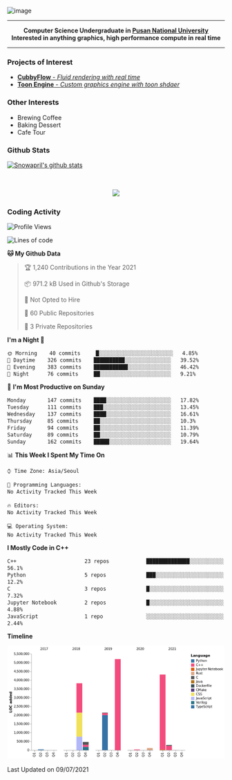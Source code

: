 ![image](https://user-images.githubusercontent.com/24654975/122706556-2ce28400-d293-11eb-86ee-22b9ba640f2b.png)


---

<p align="center">
  <strong>
    Computer Science Undergraduate in <a href="https://pusan.ac.kr/">Pusan National University</a>
    <br>
    Interested in anything graphics, high performance compute in real time
  </strong>
</p>

---

### Projects of Interest

* [**CubbyFlow** - *Fluid rendering with real time*](https://github.com/utilforever/CubbyFlow)
* [**Toon Engine** - *Custom graphics engine with toon shdaer*](https://github.com/Snowapril/ToonEngine)

### Other Interests

* Brewing Coffee
* Baking Dessert 
* Cafe Tour

### Github Stats
 
[![Snowapril's github stats](https://github-readme-stats.vercel.app/api?username=Snowapril&hide_title=true&hide_border=true&show_icons=true&include_all_commits=true&count_private=true)](https://github.com/Snowapril)

<p align="center">
    <br><br>
    <a href="https://snowapril.github.io"><img src="https://img.shields.io/badge/website-snowapril.github.io-red?style=for-the-badge"></a>
</p>

### Coding Activity

<!--START_SECTION:waka-->
![Profile Views](http://img.shields.io/badge/Profile%20Views-32-blue)

![Lines of code](https://img.shields.io/badge/From%20Hello%20World%20I%27ve%20Written-16.4%20million%20lines%20of%20code-blue)

**🐱 My Github Data** 

> 🏆 1,240 Contributions in the Year 2021
 > 
> 📦 971.2 kB Used in Github's Storage 
 > 
> 🚫 Not Opted to Hire
 > 
> 📜 60 Public Repositories 
 > 
> 🔑 3 Private Repositories  
 > 
**I'm a Night 🦉** 

```text
🌞 Morning    40 commits     █░░░░░░░░░░░░░░░░░░░░░░░░   4.85% 
🌆 Daytime    326 commits    ██████████░░░░░░░░░░░░░░░   39.52% 
🌃 Evening    383 commits    ███████████░░░░░░░░░░░░░░   46.42% 
🌙 Night      76 commits     ██░░░░░░░░░░░░░░░░░░░░░░░   9.21%

```
📅 **I'm Most Productive on Sunday** 

```text
Monday       147 commits    ████░░░░░░░░░░░░░░░░░░░░░   17.82% 
Tuesday      111 commits    ███░░░░░░░░░░░░░░░░░░░░░░   13.45% 
Wednesday    137 commits    ████░░░░░░░░░░░░░░░░░░░░░   16.61% 
Thursday     85 commits     ██░░░░░░░░░░░░░░░░░░░░░░░   10.3% 
Friday       94 commits     ██░░░░░░░░░░░░░░░░░░░░░░░   11.39% 
Saturday     89 commits     ██░░░░░░░░░░░░░░░░░░░░░░░   10.79% 
Sunday       162 commits    █████░░░░░░░░░░░░░░░░░░░░   19.64%

```


📊 **This Week I Spent My Time On** 

```text
⌚︎ Time Zone: Asia/Seoul

💬 Programming Languages: 
No Activity Tracked This Week

🔥 Editors: 
No Activity Tracked This Week

💻 Operating System: 
No Activity Tracked This Week

```

**I Mostly Code in C++** 

```text
C++                      23 repos            ██████████████░░░░░░░░░░░   56.1% 
Python                   5 repos             ███░░░░░░░░░░░░░░░░░░░░░░   12.2% 
C                        3 repos             █░░░░░░░░░░░░░░░░░░░░░░░░   7.32% 
Jupyter Notebook         2 repos             █░░░░░░░░░░░░░░░░░░░░░░░░   4.88% 
JavaScript               1 repo              ░░░░░░░░░░░░░░░░░░░░░░░░░   2.44%

```


**Timeline**

![Chart not found](https://raw.githubusercontent.com/Snowapril/Snowapril/main/charts/bar_graph.png) 


 Last Updated on 09/07/2021
<!--END_SECTION:waka-->
